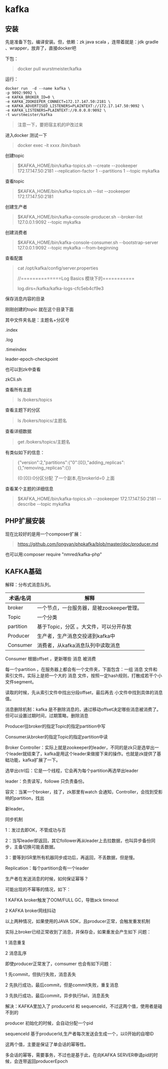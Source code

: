 # kafka

## 安装

先是准备下包，编译安装。但，依赖：zk java scala ，连带着就是：jdk gradle 、wrapper，放弃了，直接docker吧

下包：

> docker pull wurstmeister/kafka

运行：

```
docker run  -d --name kafka \
-p 9092:9092 \
-e KAFKA_BROKER_ID=0 \
-e KAFKA_ZOOKEEPER_CONNECT=172.17.147.50:2181 \
-e KAFKA_ADVERTISED_LISTENERS=PLAINTEXT://172.17.147.50:9092 \
-e KAFKA_LISTENERS=PLAINTEXT://0.0.0.0:9092 \
-t wurstmeister/kafka 
```

> 注意一下，要把宿主机的IP改过来

进入docker 测试一下

> docker exec \-it xxxx /bin/bash

创建topic

> $KAFKA\_HOME/bin/kafka\-topics.sh \-\-create \-\-zookeeper 172.17.147.50:2181 \-\-replication\-factor 1 \-\-partitions 1 \-\-topic mykafka

查看topic

> $KAFKA\_HOME/bin/kafka\-topics.sh \-\-list \-\-zookeeper 172.17.147.50:2181

创建生产者

> $KAFKA\_HOME/bin/kafka\-console\-producer.sh \-\-broker\-list 127.0.0.1:9092 \-\-topic mykafka

创建消费者

> $KAFKA\_HOME/bin/kafka\-console\-consumer.sh \-\-bootstrap\-server 127.0.0.1:9092 \-\-topic mykafka \-\-from\-beginning

查看配置

> cat /opt/kafka/config/server.properties
> 
> 
> //==============Log Basics 模块下的===========
> 
> 
> log.dirs=/kafka/kafka\-logs\-cfc5eb4cf9e3

保存消息内容的目录

刚刚创建的topic 就在这个目录下面

其中文件夹名是：主题名\+分区号

.index

.log

.timeindex

leader\-epoch\-checkpoint

也可以到zk中查看

zkCli.sh

查看所有主题

> ls /bokers/topics

查看主题下的分区

> ls /bokers/topics/主题名

查看详细数据

> get /bokers/topics/主题名

有类似如下的信息：

> {"version":2,"partitions":{"0":\[0\]},"adding\_replicas":{},"removing\_replicas":{}}
> 
> 
> {0:\[0\]}:0分区分配 了一个副本,在brokerId=0 上面

查看某个主题的详细信息

> $KAFKA\_HOME/bin/kafka\-topics.sh \-\-zookeeper 172.17.147.50:2181 \-\-describe \-\-topic mykafka

## PHP扩展安装

现在比较好的是用一个composer扩展：

> https://github.com/longyan/phpkafka/blob/master/doc/producer.md

也可以用:composer require "nmred/kafka\-php"

## KAFKA基础

解释：分布式消息队列。

|术语/名词|解释                                     |
|---------|-----------------------------------------|
|broker   |一个节点，一台服务器，是被zookeeper管理。|
|Topic    |一个分类                                 |
|partition|基于Topic，分区 。大文件，可以分开存放   |
|Producer |生产者，生产消息交投递到kafka中          |
|Consumer |消费者，从kafka消息队列中读取消息        |

Consumer 根据offset ，更新哪些 消息 被消费

每一个partition ，在服务器上都会有一个文件夹，下面包含：一组 消息 文件和 索引文件。实际上是把一个大的 消息 文件，按照一定hash规则，打散成若干个小文件segment。

读取的时候，先从索引文件中找出分段offset，最后再去 小文件中找到具体的消息值。

消息删除机制：kafka 是不删除消息的，通过移动offset决定哪些消息被消费了。但可以设置过期时间，过期策略，删除消息

Producer往broker的指定Topic的指定partition中写

Consumer从broker的指定Topic的指定partition中读

Broker Controller：实际上就是zookeeper的leader，不同的是zk只是选举出一个leader就结束了，kafka是用这个leader来做接下来的操作。也就是zk提供了基础功能，kafka扩展了一下。

选举出ctrl后：它是一个线程，它会再为每个partition再选举出leader

leader：负责读写，followe 只负责备份。

容灾：当某一个broker，挂了，zk那里有watch 会通知，Controller，会找到受影响的partition，找出

新leader。

同步机制

1：发过去即OK，不管成功与否

2：当写leader即返回，其它follower再从leader上去拉数据，也叫异步备份同步，主备切换可能丢数据。

3：要等到ISR里所有机器同步成功后，再返回，不丢数据，但是慢。

Replication：每个partition会有一个leader

生产者在发送消息的时候，如何保证幂等？

可能出现的不幂等的情况，如下：

1 KAFKA broker触发了OOM/FULL GC，导致ack timeout

2 KAFKA broker网线抖动

以上两种情况，如果使用的JAVA SDK，且producer正常，会触发重发机制

实际上broker已经正常收到了消息，并保存会，如果重发会产生如下 问题：

1 消息重复

2 消息乱序

即使producer正常发了，comsumer 也会有如下问题：

1 先commit，但执行失败，消息丢失

2 先执行成功，最后commit，但是commit失败，重复消息

3 先执行成功，最后commit，异步执行fail，消息丢失

解决：KAFKA里加入了 producerId 和 sequenceId，不过这两个值，使用者是碰不到的

producer 初始化的时候，会自动分配一个pid

sequenceId 基于producerId,生产者每次发送会生成一个，以0开始的自增ID

这两个值，主要是保证了单会话的幂等性。

多会话的幂等，需要事务，不过也是基于此，在向KAFKA SERVER申请pid的时候，会连带返回producerEpoch

